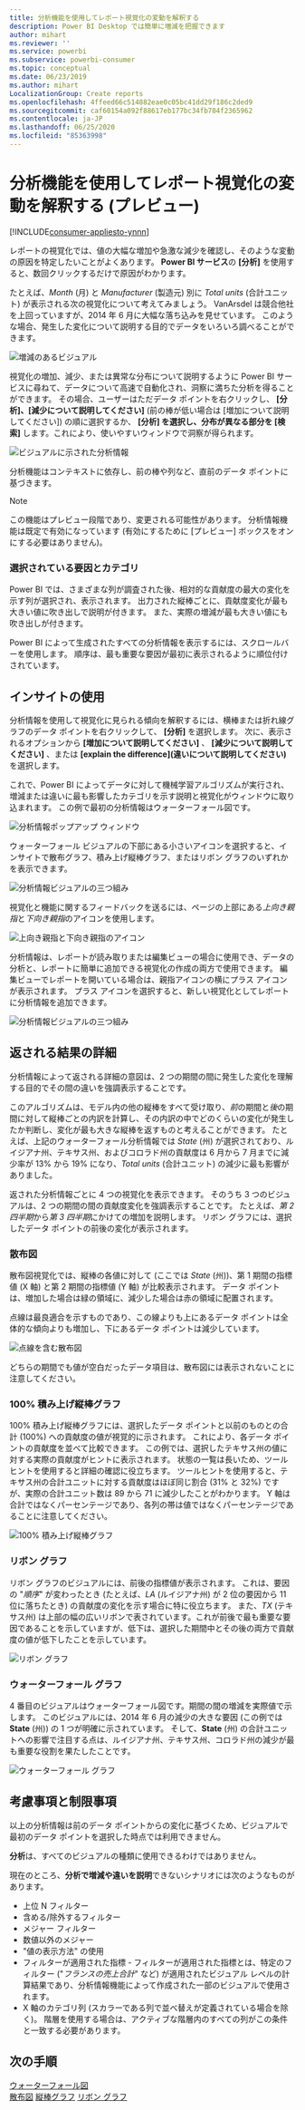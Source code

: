 ```yaml
---
title: 分析機能を使用してレポート視覚化の変動を解釈する
description: Power BI Desktop では簡単に増減を把握できます
author: mihart
ms.reviewer: ''
ms.service: powerbi
ms.subservice: powerbi-consumer
ms.topic: conceptual
ms.date: 06/23/2019
ms.author: mihart
LocalizationGroup: Create reports
ms.openlocfilehash: 4ffeed66c514882eae0c05bc41dd29f186c2ded9
ms.sourcegitcommit: caf60154a092f88617eb177bc34fb784f2365962
ms.contentlocale: ja-JP
ms.lasthandoff: 06/25/2020
ms.locfileid: "85363998"
---
```

# <a name="use-the-analyze-feature-to-explain-fluctuations-in-report-visuals-preview"></a>分析機能を使用してレポート視覚化の変動を解釈する (プレビュー)

[!INCLUDE[consumer-appliesto-ynnn](../includes/consumer-appliesto-ynnn.md)]

レポートの視覚化では、値の大幅な増加や急激な減少を確認し、そのような変動の原因を特定したいことがよくあります。 **Power BI サービス**の **[分析]** を使用すると、数回クリックするだけで原因がわかります。

たとえば、*Month* (月) と *Manufacturer* (製造元) 別に *Total units* (合計ユニット) が表示される次の視覚化について考えてみましょう。 VanArsdel は競合他社を上回っていますが、2014 年 6 月に大幅な落ち込みを見せています。 このような場合、発生した変化について説明する目的でデータをいろいろ調べることができます。 

![増減のあるビジュアル](media/end-user-analyze-visuals/power-bi-line-chart.png)

視覚化の増加、減少、または異常な分布について説明するように Power BI サービスに尋ねて、データについて高速で自動化され、洞察に満ちた分析を得ることができます。 その場合、ユーザーはただデータ ポイントを右クリックし、 **[分析]、[減少について説明してください]** (前の棒が低い場合は [増加について説明してください]) の順に選択するか、 **[分析] を選択し、分布が異なる部分を [検索]** します。これにより、使いやすいウィンドウで洞察が得られます。

![ビジュアルに示された分析情報](media/end-user-analyze-visuals/power-bi-decrease.png)

分析機能はコンテキストに依存し、前の棒や列など、直前のデータ ポイントに基づきます。

> [!NOTE]
> この機能はプレビュー段階であり、変更される可能性があります。 分析情報機能は既定で有効になっています (有効にするために [プレビュー] ボックスをオンにする必要はありません)。

### <a name="which-factors-and-categories-are-chosen"></a>選択されている要因とカテゴリ

Power BI では、さまざまな列が調査された後、相対的な貢献度の最大の変化を示す列が選択され、表示されます。 出力された縦棒ごとに、貢献度変化が最も大きい値に吹き出しで説明が付きます。 また、実際の増減が最も大きい値にも吹き出しが付きます。

Power BI によって生成されたすべての分析情報を表示するには、スクロールバーを使用します。 順序は、最も重要な要因が最初に表示されるように順位付けされています。 

## <a name="using-insights"></a>インサイトの使用
分析情報を使用して視覚化に見られる傾向を解釈するには、横棒または折れ線グラフのデータ ポイントを右クリックして、 **[分析]** を選択します。 次に、表示されるオプションから **[増加について説明してください]** 、 **[減少について説明してください]** 、または **[explain the difference]\(違いについて説明してください\)** を選択します。

これで、Power BI によってデータに対して機械学習アルゴリズムが実行され、増減または違いに最も影響したカテゴリを示す説明と視覚化がウィンドウに取り込まれます。  この例で最初の分析情報はウォーターフォール図です。

![分析情報ポップアップ ウィンドウ](media/end-user-analyze-visuals/power-bi-insight.png)

ウォーターフォール ビジュアルの下部にある小さいアイコンを選択すると、インサイトで散布グラフ、積み上げ縦棒グラフ、またはリボン グラフのいずれかを表示できます。

![分析情報ビジュアルの三つ組み](media/end-user-analyze-visuals/power-bi-options.png)

視覚化と機能に関するフィードバックを送るには、ページの上部にある*上向き親指*と*下向き親指*のアイコンを使用します。  

![上向き親指と下向き親指のアイコン](media/end-user-analyze-visuals/power-bi-thumbs.png)


分析情報は、レポートが読み取りまたは編集ビューの場合に使用でき、データの分析と、レポートに簡単に追加できる視覚化の作成の両方で使用できます。 編集ビューでレポートを開いている場合は、親指アイコンの横にプラス アイコンが表示されます。 プラス アイコンを選択すると、新しい視覚化としてレポートに分析情報を追加できます。 

![分析情報ビジュアルの三つ組み](media/end-user-analyze-visuals/power-bi-add-visual.png)

## <a name="details-of-the-results-returned"></a>返される結果の詳細

分析情報によって返される詳細の意図は、2 つの期間の間に発生した変化を理解する目的でその間の違いを強調表示することです。  

このアルゴリズムは、モデル内の他の縦棒をすべて受け取り、*前*の期間と*後*の期間に対して縦棒ごとの内訳を計算し、その内訳の中でどのくらいの変化が発生したか判断し、変化が最も大きな縦棒を返すものと考えることができます。 たとえば、上記のウォーターフォール分析情報では *State* (州) が選択されており、ルイジアナ州、テキサス州、およびコロラド州の貢献度は 6 月から 7 月までに減少率が 13% から 19% になり、*Total units* (合計ユニット) の減少に最も影響がありました。  

返された分析情報ごとに 4 つの視覚化を表示できます。 そのうち 3 つのビジュアルは、2 つの期間の間の貢献度変化を強調表示することです。 たとえば、*第 2 四半期*から*第 3 四半期*にかけての増加を説明します。 リボン グラフには、選択したデータ ポイントの前後の変化が表示されます。

### <a name="the-scatter-plot"></a>散布図

散布図視覚化では、縦棒の各値に対して (ここでは *State* (州))、第 1 期間の指標値 (X 軸) と第 2 期間の指標値 (Y 軸) が比較表示されます。 データ ポイントは、増加した場合は緑の領域に、減少した場合は赤の領域に配置されます。 

点線は最良適合を示すものであり、この線よりも上にあるデータ ポイントは全体的な傾向よりも増加し、下にあるデータ ポイントは減少しています。  

![点線を含む散布図](media/end-user-analyze-visuals/power-bi-scatter.png)

どちらの期間でも値が空白だったデータ項目は、散布図には表示されないことに注意してください。

### <a name="the-100-stacked-column-chart"></a>100% 積み上げ縦棒グラフ

100% 積み上げ縦棒グラフには、選択したデータ ポイントと以前のものとの合計 (100%) への貢献度の値が視覚的に示されます。 これにより、各データ ポイントの貢献度を並べて比較できます。 この例では、選択したテキサス州の値に対する実際の貢献度がヒントに表示されます。 状態の一覧は長いため、ツールヒントを使用すると詳細の確認に役立ちます。 ツールヒントを使用すると、テキサス州の合計ユニットに対する貢献度はほぼ同じ割合 (31% と 32%) ですが、実際の合計ユニット数は 89 から 71 に減少したことがわかります。 Y 軸は合計ではなくパーセンテージであり、各列の帯は値ではなくパーセンテージであることに注意してください。 

![100% 積み上げ縦棒グラフ](media/end-user-analyze-visuals/power-bi-stacked.png)

### <a name="the-ribbon-chart"></a>リボン グラフ

リボン グラフのビジュアルには、前後の指標値が表示されます。 これは、要因の "*順序*" が変わったとき (たとえば、*LA* (ルイジアナ州) が 2 位の要因から 11 位に落ちたとき) の貢献度の変化を示す場合に特に役立ちます。  また、*TX* (テキサス州) は上部の幅の広いリボンで表されています。これが前後で最も重要な要因であることを示していますが、低下は、選択した期間中とその後の両方で貢献度の値が低下したことを示しています。

![リボン グラフ](media/end-user-analyze-visuals/power-bi-ribbon-tooltip.png)

### <a name="the-waterfall-chart"></a>ウォーターフォール グラフ

4 番目のビジュアルはウォーターフォール図です。期間の間の増減を実際値で示します。 このビジュアルには、2014 年 6 月の減少の大きな要因 (この例では **State** (州)) の 1 つが明確に示されています。 そして、**State** (州) の合計ユニットへの影響で注目する点は、ルイジアナ州、テキサス州、コロラド州の減少が最も重要な役割を果たしたことです。      

![ウォーターフォール グラフ](media/end-user-analyze-visuals/power-bi-insight.png)


 



## <a name="considerations-and-limitations"></a>考慮事項と制限事項
以上の分析情報は前のデータ ポイントからの変化に基づくため、ビジュアルで最初のデータ ポイントを選択した時点では利用できません。 

**分析**は、すべてのビジュアルの種類に使用できるわけではありません。 

現在のところ、**分析で増減や違いを説明**できないシナリオには次のようなものがあります。

* 上位 N フィルター
* 含める/除外するフィルター
* メジャー フィルター
* 数値以外のメジャー
* "値の表示方法" の使用
* フィルターが適用された指標 - フィルターが適用された指標とは、特定のフィルター ("*フランスの売上合計*" など) が適用されたビジュアル レベルの計算結果であり、分析情報機能によって作成された一部のビジュアルで使用されます。
* X 軸のカテゴリ列 (スカラーである列で並べ替えが定義されている場合を除く)。 階層を使用する場合は、アクティブな階層内のすべての列がこの条件と一致する必要があります。


## <a name="next-steps"></a>次の手順
[ウォーターフォール図](../visuals/power-bi-visualization-waterfall-charts.md)    
[散布図](../visuals/power-bi-visualization-scatter.md)
[縦棒グラフ](../visuals/power-bi-report-visualizations.md)
[リボン グラフ](../visuals/desktop-ribbon-charts.md)
